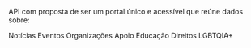 API com proposta de ser um portal único e acessível que reúne dados sobre:

Notícias
Eventos
Organizações
Apoio
Educação
Direitos LGBTQIA+
